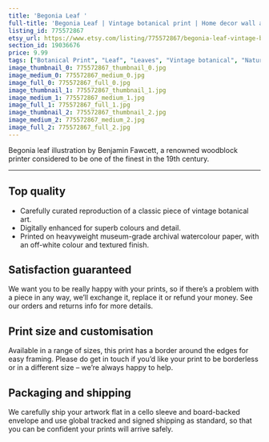 ```yaml
---
title: 'Begonia Leaf '
full-title: 'Begonia Leaf | Vintage botanical print | Home decor wall art'
listing_id: 775572867
etsy_url: https://www.etsy.com/listing/775572867/begonia-leaf-vintage-botanical-print?utm_source=site&utm_medium=api&utm_campaign=api
section_id: 19036676
price: 9.99
tags: ["Botanical Print", "Leaf", "Leaves", "Vintage botanical", "Nature", "Botanical", "Begonia", "Garden", "Leaf print", "Kitchen print", "Vintage wall art", "Gift print", "Gardening"]
image_thumbnail_0: 775572867_thumbnail_0.jpg
image_medium_0: 775572867_medium_0.jpg
image_full_0: 775572867_full_0.jpg
image_thumbnail_1: 775572867_thumbnail_1.jpg
image_medium_1: 775572867_medium_1.jpg
image_full_1: 775572867_full_1.jpg
image_thumbnail_2: 775572867_thumbnail_2.jpg
image_medium_2: 775572867_medium_2.jpg
image_full_2: 775572867_full_2.jpg
---
```

Begonia leaf illustration by Benjamin Fawcett, a renowned woodblock printer considered to be one of the finest in the 19th century.

---

## Top quality

* Carefully curated reproduction of a classic piece of vintage botanical art.
* Digitally enhanced for superb colours and detail.
* Printed on heavyweight museum-grade archival watercolour paper, with an off-white colour and textured finish.

## Satisfaction guaranteed

We want you to be really happy with your prints, so if there’s a problem with a piece in any way, we’ll exchange it, replace it or refund your money. See our orders and returns info for more details. 

## Print size and customisation

Available in a range of sizes, this print has a border around the edges for easy framing. Please do get in touch if you’d like your print to be borderless or in a different size – we’re always happy to help.

## Packaging and shipping

We carefully ship your artwork flat in a cello sleeve and board-backed envelope and use global tracked and signed shipping as standard, so that you can be confident your prints will arrive safely.
